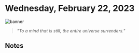 # Wednesday, February 22, 2023
![banner](https://picsum.photos/seed/2023-February-22/500/200)
> _"To a mind that is still, the entire universe surrenders."_
<!-- START doctoc -->
<!-- END doctoc -->
## Notes
<!--- TODO: fill me out, if you have time today --->
